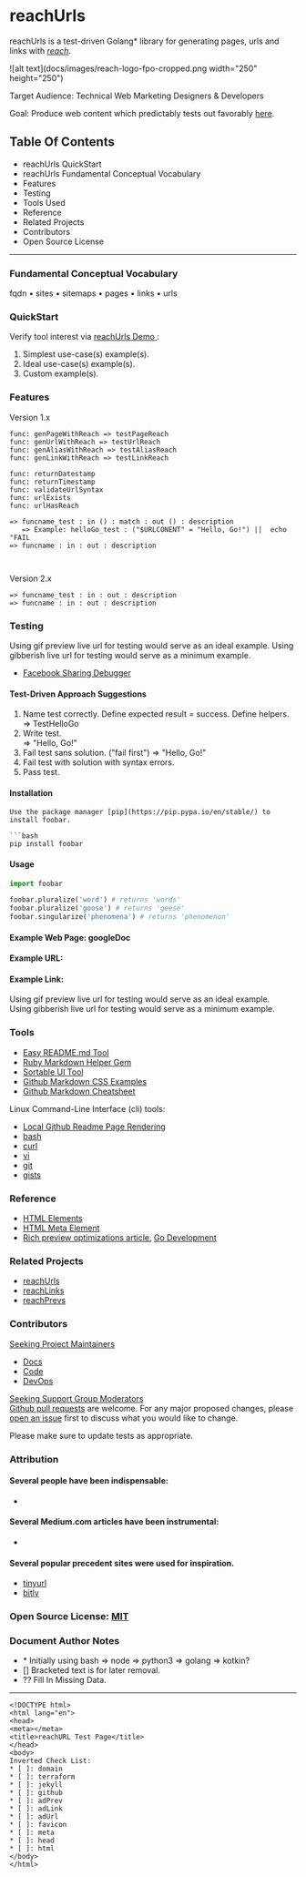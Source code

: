 # reachUrls

reachUrls is a test-driven Golang\* library for generating pages, urls and links with [*reach*](docs/README.md).

![alt text](docs/images/reach-logo-fpo-cropped.png width="250" height="250")  

Target Audience: Technical Web Marketing Designers & Developers  

Goal: Produce web content which predictably tests out favorably [here](richpreviews.com).  

## Table Of Contents
* reachUrls QuickStart
* reachUrls Fundamental Conceptual Vocabulary
* Features
* Testing
* Tools Used
* Reference
* Related Projects
* Contributors
* Open Source License
---
### Fundamental Conceptual Vocabulary
fqdn • sites • sitemaps • pages • links • urls

### QuickStart
Verify tool interest via [reachUrls Demo ]():
1. Simplest use-case(s) example(s).
2. Ideal use-case(s) example(s).
3. Custom example(s).

### Features

Version 1.x
```
func: genPageWithReach => testPageReach
func: genUrlWithReach => testUrlReach
func: genAliasWithReach => testAliasReach
func: genLinkWithReach => testLinkReach

func: returnDatestamp
func: returnTimestamp
func: validateUrlSyntax
func: urlExists
func: urlHasReach

=> funcname_test : in () : match : out () : description
   => Example: helloGo_test : ("$URLCONENT" = "Hello, Go!") ||  echo "FAIL 
=> funcname : in : out : description  



```

Version 2.x
```
=> funcname_test : in : out : description
=> funcname : in : out : description  
```

### Testing 
Using gif preview live url for testing would serve as an ideal example.
Using gibberish live url for testing would serve as a minimum example.

* [Facebook Sharing Debugger](https://developers.facebook.com/tools/debug/)

#### Test-Driven Approach Suggestions
1. Name test correctly. Define expected result = success. Define helpers.  
=> TestHelloGo
2. Write test.  
=> "Hello, Go!"
3. Fail test sans solution. ("fail first")
=> "Hello, Go!"
4. Fail test with solution with syntax errors.
5. Pass test.

#### Installation
```
Use the package manager [pip](https://pip.pypa.io/en/stable/) to install foobar.

```bash
pip install foobar
```

#### Usage

```python
import foobar

foobar.pluralize('word') # returns 'words'
foobar.pluralize('goose') # returns 'geese'
foobar.singularize('phenomena') # returns 'phenomenon'
```
#### Example Web Page: googleDoc
#### Example URL: 
#### Example Link: 

Using gif preview live url for testing would serve as an ideal example.  
Using gibberish live url for testing would serve as a minimum example.




### Tools
* [Easy README.md Tool](https://www.makeareadme.com/)  
* [Ruby Markdown Helper Gem](https://github.com/BurdetteLamar/markdown_helper#markdown-helper)
* [Sortable UI Tool](http://github.com/sortablejs/ngx-sortablejs)
* [Github Markdown CSS Examples](https://github.com/sindresorhus/github-markdown-css)
* [Github Markdown Cheatsheet](https://github.com/adam-p/markdown-here/wiki/Markdown-Cheatsheet)

Linux Command-Line Interface (cli) tools:
* [Local Github Readme Page Rendering](https://github.com/joeyespo/grip)  
* [bash]()
* [curl]()
* [vi]()
* [git]()
* [gists](https://gist.github.com/jeremy-donson/3114cbdaf72916c85ff4fb9744b7224a)

### Reference
* [HTML Elements](https://developer.mozilla.org/en-US/docs/Web/HTML/Element/meta)
* [HTML Meta Element](https://developer.mozilla.org/en-US/docs/Web/HTML/Element/meta/name)
* [Rich preview optimizations article.](https://medium.com/@richardoosterhof/how-to-optimize-your-site-for-rich-previews-527ed13a6d69)
[Go Development](https://github.com/jbelmont/golang-workshop)

### Related Projects
* [reachUrls]()
* [reachLinks]()
* [reachPrevs]()

### Contributors
[Seeking Project Maintainers]()  
* [Docs]()  
* [Code]()  
* [DevOps]()  

[Seeking Support Group Moderators](https://www.facebook.com/groups/osswebdevbackend)  
[Github pull requests](??) are welcome.  For any major proposed changes, please [open an issue](??) first to discuss what you would like to change.

Please make sure to update tests as appropriate.  

### Attribution

#### Several people have been indispensable:  
* []()

#### Several Medium.com articles have been instrumental:  
* []()

#### Several popular precedent sites were used for inspiration.  
* [tinyurl]()
* [bitly]()

### Open Source License: [MIT](https://choosealicense.com/licenses/mit/)

### Document Author Notes
* \* Initially using bash => node => python3 => golang => kotkin?  
* [] Bracketed text is for later removal.  
* ?? Fill In Missing Data.  

---

```
<!DOCTYPE html>
<html lang="en">
<head>
<meta></meta>
<title>reachURL Test Page</title>
</head>
<body>
Inverted Check List:
* [ ]: domain
* [ ]: terraform
* [ ]: jekyll
* [ ]: github
* [ ]: adPrev
* [ ]: adLink
* [ ]: adUrl
* [ ]: favicon
* [ ]: meta
* [ ]: head
* [ ]: html
</body>
</html>
```

